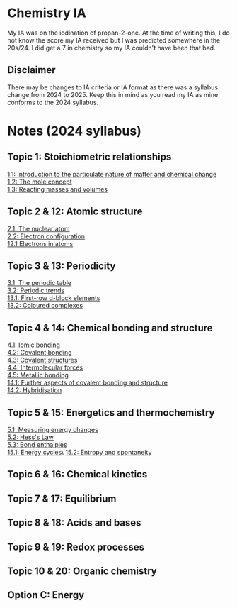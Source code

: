 # Chemistry IA
My IA was on the iodination of propan-2-one. At the time of writing this, I do not know the score my IA received but I was predicted somewhere in the 20s/24. I did get a 7 in chemistry so my IA couldn't have been that bad.

## Disclaimer
There may be changes to IA criteria or IA format as there was a syllabus change from 2024 to 2025. Keep this in mind as you read my IA as mine conforms to the 2024 syllabus.

# Notes (2024 syllabus)
## Topic 1: Stoichiometric relationships
[1.1: Introduction to the particulate nature of matter and chemical change](https://docs.google.com/document/d/1yLPorUIAzFlkX3GADLZlAIpF2Yh6S40wGNYHFvR697Q/edit?usp=drive_link)\
[1.2: The mole concept](https://docs.google.com/document/d/16G8TyGosZK2iXknJYUdaohy5OJ_cata-JUA7AOg6-PI/edit?usp=drive_link)\
[1.3: Reacting masses and volumes](https://docs.google.com/document/d/1FDgYNOuK9W3p2Wutf1lubzzrHh5Yf3F_voackFpnEtU/edit?usp=drive_link)

## Topic 2 & 12: Atomic structure
[2.1: The nuclear atom](https://docs.google.com/document/d/17rK-3zL6mB7fY5VzPrSAlkjui5FHzbhWb289DZQ9B5M/edit?usp=sharing)\
[2.2: Electron configuration](https://docs.google.com/document/d/1SF-YCtIPUzw8lp3SSybidL50l56IUNF_z0PxNHzT1rU/edit?usp=sharing)\
[12.1 Electrons in atoms](https://docs.google.com/document/d/1qGI_MF3VaxUb3w3uB90o6hEC_OTYN1HSA3jYAz9XHms/edit?usp=sharing)

## Topic 3 & 13: Periodicity
[3.1: The periodic table](https://docs.google.com/document/d/1z_lmFAVahUgPRBwwBrg7Zl8ZWcJWDNVHJyqVbo62KP8/edit?usp=drive_link)\
[3.2: Periodic trends](https://docs.google.com/document/d/1Ed_1i7ItK0go-pHuPFndc2KcLgJaSxvcUDrdteWJLvE/edit?usp=drive_link)\
[13.1: First-row d-block elements](https://docs.google.com/document/d/1X8MxX2H6tNiXs4QIWtvowLwdwBHpcGpOdM4I4b3RmO0/edit?usp=drive_link)\
[13.2: Coloured complexes](https://docs.google.com/document/d/1mENKoc4fNBAoa8WHHqX7mhPuJkYdmEpCFRtUm9IWMaY/edit?usp=drive_link)

## Topic 4 & 14: Chemical bonding and structure
[4.1: Iomic bonding](https://docs.google.com/document/d/1mDJguOzycRtmVMBrtrnbtbkOlh5yAGxWofkilBGzDvQ/edit?usp=drive_link)\
[4.2: Covalent bonding](https://docs.google.com/document/d/1-G8WmoMfdYwBX3o-qINMraLdytjIVsOx9ccloMpMRZE/edit?usp=drive_link)\
[4.3: Covalent structures](https://docs.google.com/document/d/1vGqei1zYyfg-QkGDGn5pPH2SvY2jYmL45OZkul3ijuE/edit?usp=drive_link)\
[4.4: Intermolecular forces](https://docs.google.com/document/d/1BSHvHCocOtDMqt8mly1GycKMgrNIQJodgGCOxl55CZg/edit?usp=drive_link)\
[4.5: Metallic bonding](https://docs.google.com/document/d/1vIzyx3LVsIlQW8ObYcw_5QzQYd6YbdPVxePR39oalO8/edit?usp=drive_link)\
[14.1: Further aspects of covalent bonding and structure](https://docs.google.com/document/d/1RZwG9YsrvtDnde8m-1UF1ySxVpEannVO_ajhPYolxmk/edit?usp=drive_link)\
[14.2: Hybridisation](https://docs.google.com/document/d/1PwUHgebFMtdUbCfNrw_QpsVBWfLleXtRoh_5pZs_iBE/edit?usp=drive_link)
## Topic 5 & 15: Energetics and thermochemistry
[5.1: Measuring energy changes](https://docs.google.com/document/d/1yxQlJpdcVIGXyzWrK-Ut1zITWCdiVoe7OY-Iy8ovWq4/edit?usp=drive_link)\
[5.2: Hess's Law](https://docs.google.com/document/d/1Z-TTcTXilne2v_n_6yN-pzBCKlBrsJrdTtB8qSyTkno/edit?usp=drive_link)\
[5.3: Bond enthalpies](https://docs.google.com/document/d/1Wq-jVWr_4HviUgIuDOfAUc2n42ZqlWTMipHUN1luXGw/edit?usp=drive_link)\
[15.1: Energy cycles](https://docs.google.com/document/d/1RtT5_pp5soir0BT_l9vbDZdIxoWbNi_HK1l64Hle-dY/edit?usp=drive_link)\ [15.2: Entropy and spontaneity](https://docs.google.com/document/d/1mISijFOqDyplHuuTGIOLbGOSsGw5iQLRcA76ol6Gy9o/edit?usp=drive_link)

## Topic 6 & 16: Chemical kinetics

## Topic 7 & 17: Equilibrium

## Topic 8 & 18: Acids and bases

## Topic 9 & 19: Redox processes

## Topic 10 & 20: Organic chemistry

## Option C: Energy
